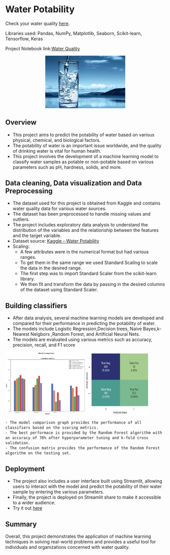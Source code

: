 # Water Potability 

Check your water quality [here](https://satyamedhasp-water-potability-app-imzu8c.streamlit.app/).

Libraries used: Pandas, NumPy, Matplotlib, Seaborn, Scikit-learn, Tensorflow, Keras

Project Notebook link:[Water Quality]() 


<p align="center">
  <img src="https://github.com/SatyamedhasP/Water-Potability/blob/main/Water_quality_image.jpg" width="50%">
</p>

## Overview
- This project aims to predict the potability of water based on various physical, chemical, and biological factors. 
- The potability of water is an important issue worldwide, and the quality of drinking water is vital for human health. 
- This project involves the development of a machine learning model to classify water samples as potable or non-potable based on various parameters such as pH, hardness, solids, and more.

## Data cleaning, Data visualization and Data Preprocessing
- The dataset used for this project is obtained from Kaggle and contains water quality data for various water sources. 
- The dataset has been preprocessed to handle missing values and outliers. 
- The project includes exploratory data analysis to understand the distribution of the variables and the relationship between the features and the target variable.
- Dataset source: [Kaggle - Water Potability](https://www.kaggle.com/datasets/adityakadiwal/water-potability)
- Scaling:
  - A few attributes were in the numerical format but had various ranges.
  - To get them in the same range we used Standard Scaling to scale the data in the desired range.
  - The first step was to import Standard Scaler from the scikit-learn library.
  - We then fit and transform the data by passing in the desired columns of the dataset using Standard Scaler.

## Building classifiers
- After data analysis, several machine learning models are developed and compared for their performance in predicting the potability of water. 
- The models include Logistic Regression,Decision trees, Naive Bayes,k-Nearest Neigbors ,Random Forest, and Artificial Neural Nets. 
- The models are evaluated using various metrics such as accuracy, precision, recall, and F1 score

<div style="display:flex;flex-direction:row">
    <img src="https://github.com/SatyamedhasP/Water-Potability/blob/main/Model%20comparison.png" width="50%" />
    <img src="https://github.com/SatyamedhasP/Water-Potability/blob/main/Confusion%20matrix.png" width="40%" />  
</div>

    - The model comparison graph provides the performance of all classifiers based on the scoring metrics.
    - The best performace is provided by the Random Forest algorithm with an accuracy of 70% after hyperparameter tuning and k-fold cross validation.
    - The confusion matrix provides the performance of the Random Forest algorithm on the testing set.
    
## Deployment
- The project also includes a user interface built using Streamlit, allowing users to interact with the model and predict the potability of their water sample by entering the various parameters. 
- Finally, the project is deployed on Streamlit share to make it accessible to a wider audience.
- Try it out [here](https://satyamedhasp-water-potability-app-imzu8c.streamlit.app/)

## Summary
Overall, this project demonstrates the application of machine learning techniques in solving real-world problems and provides a useful tool for individuals and organizations concerned with water quality.
    


